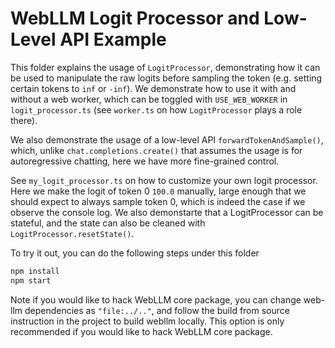 # WebLLM Logit Processor and Low-Level API Example

This folder explains the usage of `LogitProcessor`, demonstrating how it can be used to
manipulate the raw logits before sampling the token (e.g. setting certain tokens to `inf` or `-inf`).
We demonstrate how to use it with and without a web worker, which can be toggled with `USE_WEB_WORKER`
in `logit_processor.ts` (see `worker.ts` on how `LogitProcessor` plays a role there).

We also demonstrate the usage of a low-level API `forwardTokenAndSample()`, which, unlike `chat.completions.create()`
that assumes the usage is for autoregressive chatting, here we have more fine-grained control.

See `my_logit_processor.ts` on how to customize your own logit processor. Here we make the logit
of token 0 `100.0` manually, large enough that we should expect to always sample token 0, which
is indeed the case if we observe the console log. We also demonstarte that a LogitProcessor can be
stateful, and the state can also be cleaned with `LogitProcessor.resetState()`.

To try it out, you can do the following steps under this folder

```bash
npm install
npm start
```

Note if you would like to hack WebLLM core package, you can change web-llm dependencies as `"file:../.."`, and follow the build from source instruction in the project to build webllm locally. This option is only recommended if you would like to hack WebLLM core package.
